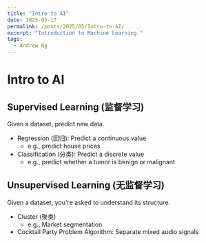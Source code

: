 ```yaml
---
title: "Intro to AI"
date: 2025-05-17
permalink: /posts/2025/05/Intro-to-AI/
excerpt: "Introduction to Machine Learning."
tags:
  - Andrew Ng
---
```


# Intro to AI

## Supervised Learning (监督学习)

Given a dataset, predict new data.

- Regression (回归): Predict a continuous value
  - e.g., predict house prices
- Classification (分类): Predict a discrete value
  - e.g., predict whether a tumor is benign or malignant

## Unsupervised Learning (无监督学习)

Given a dataset, you're asked to understand its structure.

- Cluster (聚类)  
  - e.g., Market segmentation
- Cocktail Party Problem Algorithm: Separate mixed audio signals